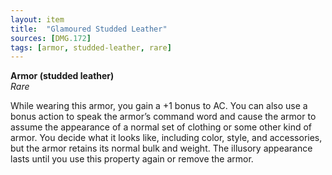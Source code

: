 ```yaml
---
layout: item
title:  "Glamoured Studded Leather"
sources: [DMG.172]
tags: [armor, studded-leather, rare]
---
```


**Armor (studded leather)**  
*Rare*

While wearing this armor, you gain a +1 bonus to AC. You can also use a bonus action to speak the armor’s command word and cause the armor to assume the appearance of a normal set of clothing or some other kind of armor. You decide what it looks like, including color, style, and accessories, but the armor retains its normal bulk and weight. The illusory appearance lasts until you use this property again or remove the armor.